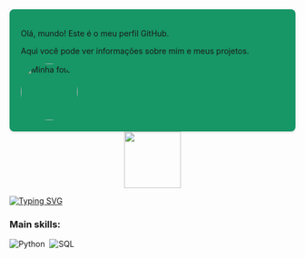 <div style="background-color: #179666; /* Cor de fundo */
                 padding: 20px; /* Espaçamento interno */
                 border-radius: 8px; /* Bordas arredondadas */
                 box-shadow: 0 2px 4px rgba(0, 0, 0, 0.1); /* Sombra */">
    <p>Olá, mundo! Este é o meu perfil GitHub.</p>
    <p>Aqui você pode ver informações sobre mim e meus projetos.</p>
    <img src="https://avatars.githubusercontent.com/u/123456789?v=4" alt="Minha foto" style="width: 100px; height: 100px; border-radius: 50%;" />
</div>
<div id="header" align="center">
  <img src="https://media.giphy.com/media/M9gbBd9nbDrOTu1Mqx/giphy.gif" width="100"/>
</div>
 
[![Typing SVG](https://readme-typing-svg.herokuapp.com/?color=273746&size=40&center=true&vCenter=true&width=1000&lines=Hey,+I'm+Davis+;From+Brazil+to+the+World;24+years;Data+Scientist;Let+me+know+you!+:%29)](https://git.io/typing-svg)

### Main skills:
![Python](https://img.shields.io/badge/Python-14354C?style=for-the-badge&logo=python&logoColor=white)&nbsp;
![SQL](https://img.shields.io/badge/-SQL-0D1117?style=for-the-badge&logo=sql&labelColor=0D1117)&nbsp;
